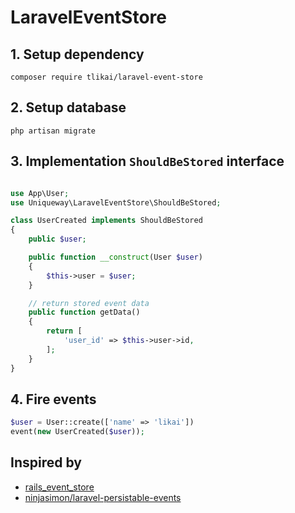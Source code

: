# LaravelEventStore

## 1. Setup dependency
```shell
composer require tlikai/laravel-event-store
```

## 2. Setup database
```shell
php artisan migrate
```

## 3. Implementation `ShouldBeStored` interface
```php

use App\User;
use Uniqueway\LaravelEventStore\ShouldBeStored;

class UserCreated implements ShouldBeStored
{
    public $user;

    public function __construct(User $user)
    {
        $this->user = $user;
    }

    // return stored event data
    public function getData()
    {
        return [
            'user_id' => $this->user->id,
        ];
    }
}
```

## 4. Fire events
```php
$user = User::create(['name' => 'likai'])
event(new UserCreated($user));
```

## Inspired by

* [rails_event_store](http://railseventstore.org)
* [ninjasimon/laravel-persistable-events](https://github.com/ninjasimon/laravel-persistable-events)
